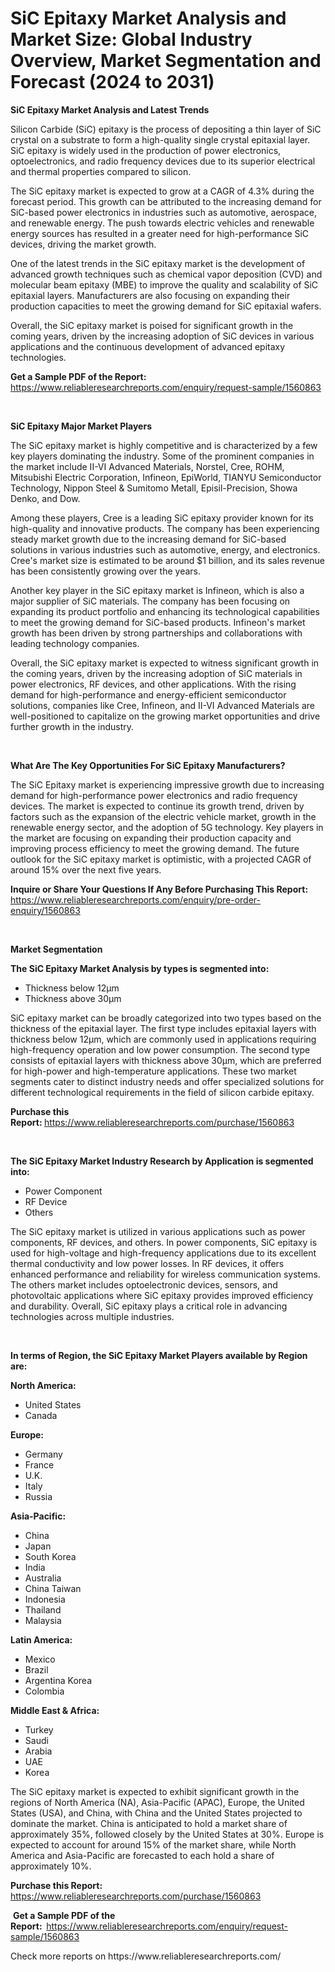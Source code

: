 <p><h1>SiC Epitaxy Market Analysis and Market Size: Global Industry Overview, Market Segmentation and Forecast (2024 to 2031)</h1></p><p><strong>SiC Epitaxy Market Analysis and Latest Trends</strong></p>
<p><p>Silicon Carbide (SiC) epitaxy is the process of depositing a thin layer of SiC crystal on a substrate to form a high-quality single crystal epitaxial layer. SiC epitaxy is widely used in the production of power electronics, optoelectronics, and radio frequency devices due to its superior electrical and thermal properties compared to silicon.</p><p>The SiC epitaxy market is expected to grow at a CAGR of 4.3% during the forecast period. This growth can be attributed to the increasing demand for SiC-based power electronics in industries such as automotive, aerospace, and renewable energy. The push towards electric vehicles and renewable energy sources has resulted in a greater need for high-performance SiC devices, driving the market growth.</p><p>One of the latest trends in the SiC epitaxy market is the development of advanced growth techniques such as chemical vapor deposition (CVD) and molecular beam epitaxy (MBE) to improve the quality and scalability of SiC epitaxial layers. Manufacturers are also focusing on expanding their production capacities to meet the growing demand for SiC epitaxial wafers.</p><p>Overall, the SiC epitaxy market is poised for significant growth in the coming years, driven by the increasing adoption of SiC devices in various applications and the continuous development of advanced epitaxy technologies.</p></p>
<p><strong>Get a Sample PDF of the Report:&nbsp;</strong> <a href="https://www.reliableresearchreports.com/enquiry/request-sample/1560863">https://www.reliableresearchreports.com/enquiry/request-sample/1560863</a></p>
<p>&nbsp;</p>
<p><strong>SiC Epitaxy Major Market Players</strong></p>
<p><p>The SiC epitaxy market is highly competitive and is characterized by a few key players dominating the industry. Some of the prominent companies in the market include II-VI Advanced Materials, Norstel, Cree, ROHM, Mitsubishi Electric Corporation, Infineon, EpiWorld, TIANYU Semiconductor Technology, Nippon Steel & Sumitomo Metall, Episil-Precision, Showa Denko, and Dow.</p><p>Among these players, Cree is a leading SiC epitaxy provider known for its high-quality and innovative products. The company has been experiencing steady market growth due to the increasing demand for SiC-based solutions in various industries such as automotive, energy, and electronics. Cree's market size is estimated to be around $1 billion, and its sales revenue has been consistently growing over the years.</p><p>Another key player in the SiC epitaxy market is Infineon, which is also a major supplier of SiC materials. The company has been focusing on expanding its product portfolio and enhancing its technological capabilities to meet the growing demand for SiC-based products. Infineon's market growth has been driven by strong partnerships and collaborations with leading technology companies.</p><p>Overall, the SiC epitaxy market is expected to witness significant growth in the coming years, driven by the increasing adoption of SiC materials in power electronics, RF devices, and other applications. With the rising demand for high-performance and energy-efficient semiconductor solutions, companies like Cree, Infineon, and II-VI Advanced Materials are well-positioned to capitalize on the growing market opportunities and drive further growth in the industry.</p></p>
<p>&nbsp;</p>
<p><strong>What Are The Key Opportunities For SiC Epitaxy Manufacturers?</strong></p>
<p><p>The SiC Epitaxy market is experiencing impressive growth due to increasing demand for high-performance power electronics and radio frequency devices. The market is expected to continue its growth trend, driven by factors such as the expansion of the electric vehicle market, growth in the renewable energy sector, and the adoption of 5G technology. Key players in the market are focusing on expanding their production capacity and improving process efficiency to meet the growing demand. The future outlook for the SiC epitaxy market is optimistic, with a projected CAGR of around 15% over the next five years.</p></p>
<p><strong>Inquire or Share Your Questions If Any Before Purchasing This Report:</strong> <a href="https://www.reliableresearchreports.com/enquiry/pre-order-enquiry/1560863">https://www.reliableresearchreports.com/enquiry/pre-order-enquiry/1560863</a></p>
<p>&nbsp;</p>
<p><strong>Market Segmentation</strong></p>
<p><strong>The SiC Epitaxy Market Analysis by types is segmented into:</strong></p>
<p><ul><li>Thickness below 12μm</li><li>Thickness above 30μm</li></ul></p>
<p><p>SiC epitaxy market can be broadly categorized into two types based on the thickness of the epitaxial layer. The first type includes epitaxial layers with thickness below 12μm, which are commonly used in applications requiring high-frequency operation and low power consumption. The second type consists of epitaxial layers with thickness above 30μm, which are preferred for high-power and high-temperature applications. These two market segments cater to distinct industry needs and offer specialized solutions for different technological requirements in the field of silicon carbide epitaxy.</p></p>
<p><strong>Purchase this Report:&nbsp;</strong><a href="https://www.reliableresearchreports.com/purchase/1560863">https://www.reliableresearchreports.com/purchase/1560863</a></p>
<p>&nbsp;</p>
<p><strong>The SiC Epitaxy Market Industry Research by Application is segmented into:</strong></p>
<p><ul><li>Power Component</li><li>RF Device</li><li>Others</li></ul></p>
<p><p>The SiC epitaxy market is utilized in various applications such as power components, RF devices, and others. In power components, SiC epitaxy is used for high-voltage and high-frequency applications due to its excellent thermal conductivity and low power losses. In RF devices, it offers enhanced performance and reliability for wireless communication systems. The others market includes optoelectronic devices, sensors, and photovoltaic applications where SiC epitaxy provides improved efficiency and durability. Overall, SiC epitaxy plays a critical role in advancing technologies across multiple industries.</p></p>
<p>&nbsp;</p>
<p><strong>In terms of Region, the SiC Epitaxy Market Players available by Region are:</strong></p>
<p>
    <p> <strong> North America: </strong>
        <ul>
            <li>United States</li>
            <li>Canada</li>
        </ul>
        </p> 
    <p> <strong> Europe: </strong>
        <ul>
            <li>Germany</li>
            <li>France</li>
            <li>U.K.</li>
            <li>Italy</li>
            <li>Russia</li>
        </ul>
        </p> 
    <p> <strong> Asia-Pacific: </strong>
        <ul>
            <li>China</li>
            <li>Japan</li>
            <li>South Korea</li>
            <li>India</li>
            <li>Australia</li>
            <li>China Taiwan</li>
            <li>Indonesia</li>
            <li>Thailand</li>
            <li>Malaysia</li>
        </ul>
        </p> 
    <p> <strong> Latin America: </strong>
        <ul>
            <li>Mexico</li>
            <li>Brazil</li>
            <li>Argentina Korea</li>
            <li>Colombia</li>
        </ul>
        </p> 
    <p> <strong> Middle East & Africa: </strong>
        <ul>
            <li>Turkey</li>
            <li>Saudi</li>
            <li>Arabia</li>
            <li>UAE</li>
            <li>Korea</li>
        </ul>
    </p>
    </p>
<p><p>The SiC epitaxy market is expected to exhibit significant growth in the regions of North America (NA), Asia-Pacific (APAC), Europe, the United States (USA), and China, with China and the United States projected to dominate the market. China is anticipated to hold a market share of approximately 35%, followed closely by the United States at 30%. Europe is expected to account for around 15% of the market share, while North America and Asia-Pacific are forecasted to each hold a share of approximately 10%.</p></p>
<p><strong>Purchase this Report: </strong><a href="https://www.reliableresearchreports.com/purchase/1560863">https://www.reliableresearchreports.com/purchase/1560863</a></p>
<p>&nbsp;<strong>Get a Sample PDF of the Report:&nbsp;&nbsp;</strong><a href="https://www.reliableresearchreports.com/enquiry/request-sample/1560863">https://www.reliableresearchreports.com/enquiry/request-sample/1560863</a></p>
<p><strong></strong></p>
<p>Check more reports on https://www.reliableresearchreports.com/</p>